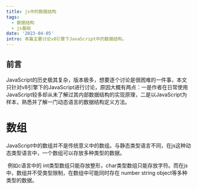 ```yaml
---
title: js中的数据结构
tags: 
  - 数据结构
  - js基础
date: '2023-04-05'
intro: 本篇主要讨论v8引擎下JavaScript中的数据结构。
---
```


## 前言

JavaScript的历史极其复杂，版本极多，想要逐个讨论是很困难的一件事，本文只针对v8引擎下的JavaScript进行讨论，原因大概有两点：一是作者在日常使用JavaScript较多却从未了解过其内部数据结构的实现原理，二是以JavaScript为样本，熟悉并了解一门动态语言的数据结构定义方法。

# 数组

​		JavaScript中的数组并不是传统意义中的数组。与静态类型语言不同，在js这种动态类型语言中，一个数组可以存放多种类型的数据。

​		例如c语言中的 int类型数组只能存放整形，char类型数组只能存放字符。而在js中，数组并不受类型限制，在数组中可能同时存在 number string object等多种类型的数据。

​		
